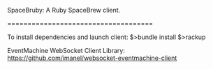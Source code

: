 SpaceBruby: A Ruby SpaceBrew client.

====================================

To install dependencies and launch client:
$>bundle install
$>rackup

EventMachine WebSocket Client Library:
https://github.com/imanel/websocket-eventmachine-client